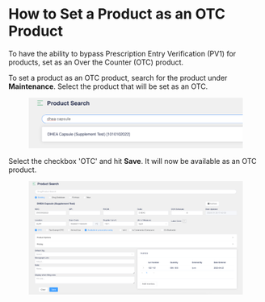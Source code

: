 # How to Set a Product as an OTC Product

To have the ability to bypass Prescription Entry Verification (PV1) for products, set as an Over the Counter (OTC) product.

To set a product as an OTC product, search for the product under **Maintenance**. Select the product that will be set as an OTC.

<figure><img src="../../.gitbook/assets/image (350).png" alt="" width="563"><figcaption></figcaption></figure>

Select the checkbox 'OTC' and hit **Save**. It will now be available as an OTC product.

<figure><img src="../../.gitbook/assets/image (351).png" alt=""><figcaption></figcaption></figure>
